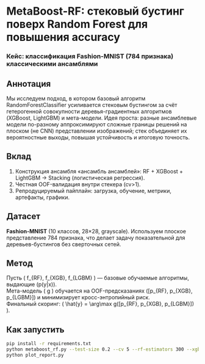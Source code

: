 # MetaBoost-RF: стековый бустинг поверх Random Forest для повышения accuracy  
### Кейс: классификация Fashion-MNIST (784 признака) классическими ансамблями

## Аннотация
Мы исследуем подход, в котором базовый алгоритм RandomForestClassifier усиливается стековым бустингом за счёт гетерогенной совокупности деревья-градиентных алгоритмов (XGBoost, LightGBM) и мета-модели. Идея проста: разные ансамблевые модели по-разному аппроксимируют сложные границы решений на плоском (не CNN) представлении изображений; стек объединяет их вероятностные выходы, повышая устойчивость и итоговую точность.

## Вклад
1) Конструкция ансамбля «ансамбль ансамблей»: RF + XGBoost + LightGBM → Stacking (логистическая регрессия).  
2) Честная OOF-валидация внутри стекера (cv>1).  
3) Репродуцируемый пайплайн: загрузка, обучение, метрики, артефакты, графики.

## Датасет
**Fashion-MNIST** (10 классов, 28×28, grayscale). Используем плоское представление 784 признака, что делает задачу показательной для деревьев-бустингов без сверточных сетей.

## Метод
Пусть \( f_{RF}, f_{XGB}, f_{LGBM} \) — базовые обучаемые алгоритмы, выдающие \(p(y|x)\).  
Мета-модель \( g \) обучается на OOF-предсказаниях \([p_{RF}, p_{XGB}, p_{LGBM}]\) и минимизирует кросс-энтропийный риск.  
Финальный скоринг: \( \hat{y} = \arg\max g([p_{RF}, p_{XGB}, p_{LGBM}]) \).

## Как запустить
```bash
pip install -r requirements.txt
python metaboost_rf.py --test-size 0.2 --cv 5 --rf-estimators 300 --xgb-estimators 400 --lgbm-estimators 400
python plot_report.py
